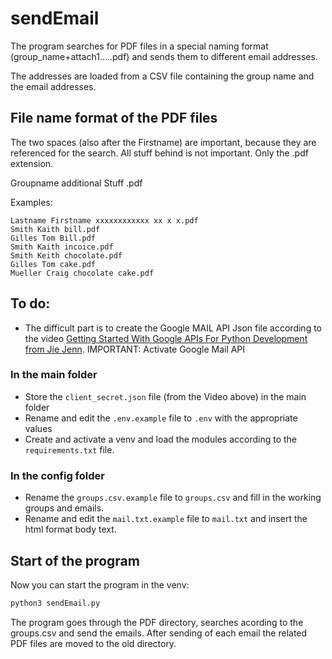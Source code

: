 # sendEmail

The program searches for PDF files in a special naming format (group_name+attach1.....pdf) and sends them to different email addresses.

The addresses are loaded from a CSV file containing the group name and the email addresses.

## File name format of the PDF files

The two spaces (also after the Firstname) are important, because they are referenced for the search. All stuff behind is not important. Only the .pdf extension.

Groupname           additional Stuff .pdf

Examples:

```text
Lastname Firstname xxxxxxxxxxxx xx x x.pdf
Smith Kaith bill.pdf
Gilles Tom Bill.pdf
Smith Kaith incoice.pdf
Smith Keith chocolate.pdf
Gilles Tom cake.pdf
Mueller Craig chocolate cake.pdf
```

## To do:

* The difficult part is to create the Google MAIL API Json file according to the video [Getting Started With Google APIs For Python Development from Jie Jenn](https://www.youtube.com/watch?v=PKLG5pfs4nY&t=0s). IMPORTANT: Activate Google Mail API

### In the main folder

* Store the `client_secret.json` file (from the Video above) in the main folder
* Rename and edit the `.env.example` file to `.env` with the appropriate values 
* Create and activate a venv and load the modules according to the `requirements.txt` file.

### In the config folder
* Rename the `groups.csv.example` file to `groups.csv` and fill in the working groups and emails.
* Rename and edit the `mail.txt.example` file to `mail.txt` and insert the html format body text.   

## Start of the program

Now you can start the program in the venv:

```bash
python3 sendEmail.py
```

The program goes through the PDF directory, searches acording to the groups.csv and send the emails. After sending of each email the related PDF files are moved to the old directory. 
